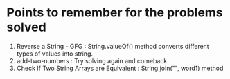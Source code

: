 # Points to remember for the problems solved

1) Reverse a String - GFG : String.valueOf() method converts different types of values into string.
2) add-two-numbers : Try solving again and comeback.
3) Check If Two String Arrays are Equivalent : String.join("", word1) method

